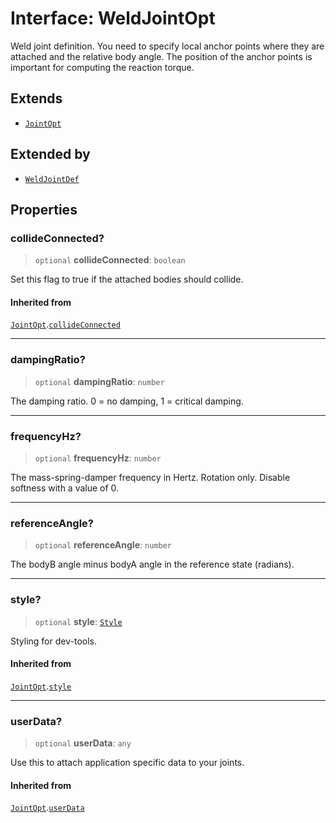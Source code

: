 # Interface: WeldJointOpt

Weld joint definition. You need to specify local anchor points where they are
attached and the relative body angle. The position of the anchor points is
important for computing the reaction torque.

## Extends

- [`JointOpt`](/api/interfaces/JointOpt)

## Extended by

- [`WeldJointDef`](/api/interfaces/WeldJointDef)

## Properties

### collideConnected?

> `optional` **collideConnected**: `boolean`

Set this flag to true if the attached bodies
should collide.

#### Inherited from

[`JointOpt`](/api/interfaces/JointOpt).[`collideConnected`](/api/interfaces/JointOpt#collideconnected)

***

### dampingRatio?

> `optional` **dampingRatio**: `number`

The damping ratio. 0 = no damping, 1 = critical damping.

***

### frequencyHz?

> `optional` **frequencyHz**: `number`

The mass-spring-damper frequency in Hertz. Rotation only. Disable softness
with a value of 0.

***

### referenceAngle?

> `optional` **referenceAngle**: `number`

The bodyB angle minus bodyA angle in the reference state (radians).

***

### style?

> `optional` **style**: [`Style`](/api/interfaces/Style)

Styling for dev-tools.

#### Inherited from

[`JointOpt`](/api/interfaces/JointOpt).[`style`](/api/interfaces/JointOpt#style)

***

### userData?

> `optional` **userData**: `any`

Use this to attach application specific data to your joints.

#### Inherited from

[`JointOpt`](/api/interfaces/JointOpt).[`userData`](/api/interfaces/JointOpt#userdata)

